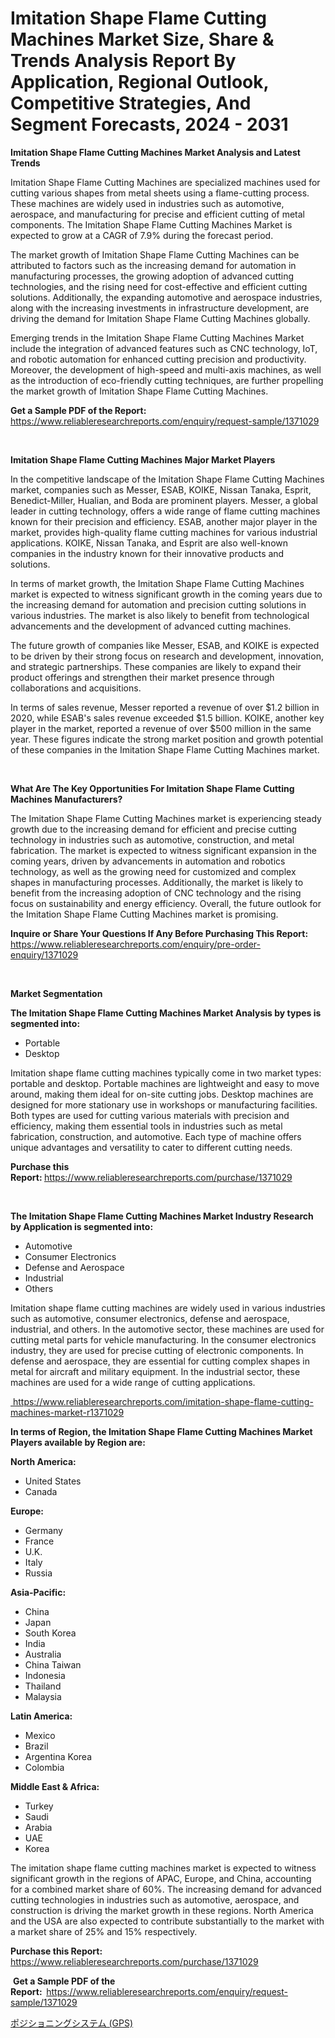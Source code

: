 <p><h1>Imitation Shape Flame Cutting Machines Market Size, Share & Trends Analysis Report By Application, Regional Outlook, Competitive Strategies, And Segment Forecasts, 2024 - 2031</h1></p><p><strong>Imitation Shape Flame Cutting Machines Market Analysis and Latest Trends</strong></p>
<p><p>Imitation Shape Flame Cutting Machines are specialized machines used for cutting various shapes from metal sheets using a flame-cutting process. These machines are widely used in industries such as automotive, aerospace, and manufacturing for precise and efficient cutting of metal components. The Imitation Shape Flame Cutting Machines Market is expected to grow at a CAGR of 7.9% during the forecast period.</p><p>The market growth of Imitation Shape Flame Cutting Machines can be attributed to factors such as the increasing demand for automation in manufacturing processes, the growing adoption of advanced cutting technologies, and the rising need for cost-effective and efficient cutting solutions. Additionally, the expanding automotive and aerospace industries, along with the increasing investments in infrastructure development, are driving the demand for Imitation Shape Flame Cutting Machines globally.</p><p>Emerging trends in the Imitation Shape Flame Cutting Machines Market include the integration of advanced features such as CNC technology, IoT, and robotic automation for enhanced cutting precision and productivity. Moreover, the development of high-speed and multi-axis machines, as well as the introduction of eco-friendly cutting techniques, are further propelling the market growth of Imitation Shape Flame Cutting Machines.</p></p>
<p><strong>Get a Sample PDF of the Report:&nbsp;</strong> <a href="https://www.reliableresearchreports.com/enquiry/request-sample/1371029">https://www.reliableresearchreports.com/enquiry/request-sample/1371029</a></p>
<p>&nbsp;</p>
<p><strong>Imitation Shape Flame Cutting Machines Major Market Players</strong></p>
<p><p>In the competitive landscape of the Imitation Shape Flame Cutting Machines market, companies such as Messer, ESAB, KOIKE, Nissan Tanaka, Esprit, Benedict-Miller, Hualian, and Boda are prominent players. Messer, a global leader in cutting technology, offers a wide range of flame cutting machines known for their precision and efficiency. ESAB, another major player in the market, provides high-quality flame cutting machines for various industrial applications. KOIKE, Nissan Tanaka, and Esprit are also well-known companies in the industry known for their innovative products and solutions.</p><p>In terms of market growth, the Imitation Shape Flame Cutting Machines market is expected to witness significant growth in the coming years due to the increasing demand for automation and precision cutting solutions in various industries. The market is also likely to benefit from technological advancements and the development of advanced cutting machines.</p><p>The future growth of companies like Messer, ESAB, and KOIKE is expected to be driven by their strong focus on research and development, innovation, and strategic partnerships. These companies are likely to expand their product offerings and strengthen their market presence through collaborations and acquisitions.</p><p>In terms of sales revenue, Messer reported a revenue of over $1.2 billion in 2020, while ESAB's sales revenue exceeded $1.5 billion. KOIKE, another key player in the market, reported a revenue of over $500 million in the same year. These figures indicate the strong market position and growth potential of these companies in the Imitation Shape Flame Cutting Machines market.</p></p>
<p>&nbsp;</p>
<p><strong>What Are The Key Opportunities For Imitation Shape Flame Cutting Machines Manufacturers?</strong></p>
<p><p>The Imitation Shape Flame Cutting Machines market is experiencing steady growth due to the increasing demand for efficient and precise cutting technology in industries such as automotive, construction, and metal fabrication. The market is expected to witness significant expansion in the coming years, driven by advancements in automation and robotics technology, as well as the growing need for customized and complex shapes in manufacturing processes. Additionally, the market is likely to benefit from the increasing adoption of CNC technology and the rising focus on sustainability and energy efficiency. Overall, the future outlook for the Imitation Shape Flame Cutting Machines market is promising.</p></p>
<p><strong>Inquire or Share Your Questions If Any Before Purchasing This Report:</strong> <a href="https://www.reliableresearchreports.com/enquiry/pre-order-enquiry/1371029">https://www.reliableresearchreports.com/enquiry/pre-order-enquiry/1371029</a></p>
<p>&nbsp;</p>
<p><strong>Market Segmentation</strong></p>
<p><strong>The Imitation Shape Flame Cutting Machines Market Analysis by types is segmented into:</strong></p>
<p><ul><li>Portable</li><li>Desktop</li></ul></p>
<p><p>Imitation shape flame cutting machines typically come in two market types: portable and desktop. Portable machines are lightweight and easy to move around, making them ideal for on-site cutting jobs. Desktop machines are designed for more stationary use in workshops or manufacturing facilities. Both types are used for cutting various materials with precision and efficiency, making them essential tools in industries such as metal fabrication, construction, and automotive. Each type of machine offers unique advantages and versatility to cater to different cutting needs.</p></p>
<p><strong>Purchase this Report:&nbsp;</strong><a href="https://www.reliableresearchreports.com/purchase/1371029">https://www.reliableresearchreports.com/purchase/1371029</a></p>
<p>&nbsp;</p>
<p><strong>The Imitation Shape Flame Cutting Machines Market Industry Research by Application is segmented into:</strong></p>
<p><ul><li>Automotive</li><li>Consumer Electronics</li><li>Defense and Aerospace</li><li>Industrial</li><li>Others</li></ul></p>
<p><p>Imitation shape flame cutting machines are widely used in various industries such as automotive, consumer electronics, defense and aerospace, industrial, and others. In the automotive sector, these machines are used for cutting metal parts for vehicle manufacturing. In the consumer electronics industry, they are used for precise cutting of electronic components. In defense and aerospace, they are essential for cutting complex shapes in metal for aircraft and military equipment. In the industrial sector, these machines are used for a wide range of cutting applications.</p></p>
<p><a href="https://www.reliableresearchreports.com/imitation-shape-flame-cutting-machines-market-r1371029">&nbsp;https://www.reliableresearchreports.com/imitation-shape-flame-cutting-machines-market-r1371029</a></p>
<p><strong>In terms of Region, the Imitation Shape Flame Cutting Machines Market Players available by Region are:</strong></p>
<p>
    <p> <strong> North America: </strong>
        <ul>
            <li>United States</li>
            <li>Canada</li>
        </ul>
        </p> 
    <p> <strong> Europe: </strong>
        <ul>
            <li>Germany</li>
            <li>France</li>
            <li>U.K.</li>
            <li>Italy</li>
            <li>Russia</li>
        </ul>
        </p> 
    <p> <strong> Asia-Pacific: </strong>
        <ul>
            <li>China</li>
            <li>Japan</li>
            <li>South Korea</li>
            <li>India</li>
            <li>Australia</li>
            <li>China Taiwan</li>
            <li>Indonesia</li>
            <li>Thailand</li>
            <li>Malaysia</li>
        </ul>
        </p> 
    <p> <strong> Latin America: </strong>
        <ul>
            <li>Mexico</li>
            <li>Brazil</li>
            <li>Argentina Korea</li>
            <li>Colombia</li>
        </ul>
        </p> 
    <p> <strong> Middle East & Africa: </strong>
        <ul>
            <li>Turkey</li>
            <li>Saudi</li>
            <li>Arabia</li>
            <li>UAE</li>
            <li>Korea</li>
        </ul>
    </p>
    </p>
<p><p>The imitation shape flame cutting machines market is expected to witness significant growth in the regions of APAC, Europe, and China, accounting for a combined market share of 60%. The increasing demand for advanced cutting technologies in industries such as automotive, aerospace, and construction is driving the market growth in these regions. North America and the USA are also expected to contribute substantially to the market with a market share of 25% and 15% respectively.</p></p>
<p><strong>Purchase this Report: </strong><a href="https://www.reliableresearchreports.com/purchase/1371029">https://www.reliableresearchreports.com/purchase/1371029</a></p>
<p>&nbsp;<strong>Get a Sample PDF of the Report:&nbsp;&nbsp;</strong><a href="https://www.reliableresearchreports.com/enquiry/request-sample/1371029">https://www.reliableresearchreports.com/enquiry/request-sample/1371029</a></p>
<p><strong></strong></p>
<p><p><a href="https://medium.com/@eduardokirlin2023/%E4%BD%8D%E7%BD%AE%E6%83%85%E5%A0%B1%E3%82%B7%E3%82%B9%E3%83%86%E3%83%A0-gps-%E3%81%AE%E5%B8%82%E5%A0%B4%E8%AA%BF%E6%9F%BB%E3%83%AC%E3%83%9D%E3%83%BC%E3%83%88-%E3%81%9D%E3%81%AE%E6%AD%B4%E5%8F%B2%E3%81%A82031%E5%B9%B4%E3%81%BE%E3%81%A7%E3%81%AE%E4%BA%88%E6%B8%AC-08eaa6bd694d">ポジショニングシステム (GPS)</a></p></p>